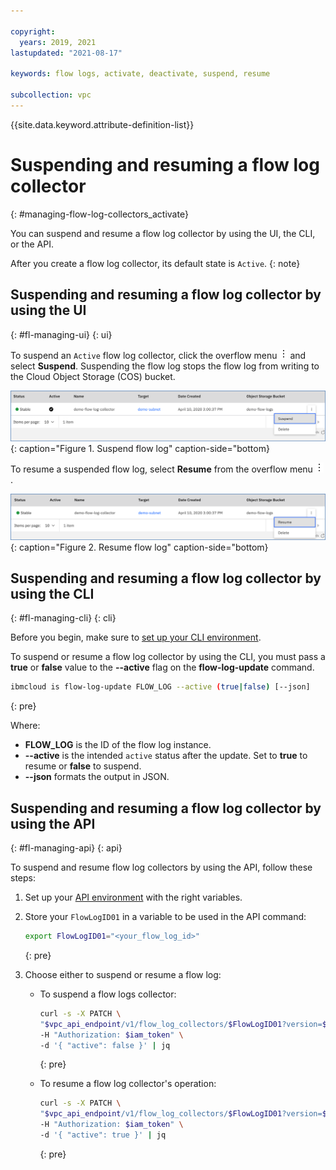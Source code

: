 ```yaml
---

copyright:
  years: 2019, 2021
lastupdated: "2021-08-17"

keywords: flow logs, activate, deactivate, suspend, resume

subcollection: vpc
---
```


{{site.data.keyword.attribute-definition-list}}

# Suspending and resuming a flow log collector
{: #managing-flow-log-collectors_activate}

You can suspend and resume a flow log collector by using the UI, the CLI, or the API.

After you create a flow log collector, its default state is `Active`.
{: note}

## Suspending and resuming a flow log collector by using the UI
{: #fl-managing-ui}
{: ui}

To suspend an `Active` flow log collector, click the overflow menu ![overflow menu](images/overflow.png) and select **Suspend**. Suspending the flow log stops the flow log from writing to the Cloud Object Storage (COS) bucket.  

![Suspend](/images/flow-log-suspend.png){: caption="Figure 1. Suspend flow log" caption-side="bottom}

To resume a suspended flow log, select **Resume** from the overflow menu ![overflow menu](images/overflow.png).

![Resume](/images/flow-log-resume.png){: caption="Figure 2. Resume flow log" caption-side="bottom}

## Suspending and resuming a flow log collector by using the CLI
{: #fl-managing-cli}
{: cli}

Before you begin, make sure to [set up your CLI environment](/docs/vpc?topic=vpc-infrastructure-cli-plugin-vpc-reference).

To suspend or resume a flow log collector by using the CLI, you must pass a **true** or **false** value to the **--active** flag on the **flow-log-update** command.

```sh
ibmcloud is flow-log-update FLOW_LOG --active (true|false) [--json]
```
{: pre}

Where:

* **FLOW_LOG** is the ID of the flow log instance.
* **--active** is the intended `active` status after the update. Set to **true** to resume or **false** to suspend.
* **--json** formats the output in JSON.

## Suspending and resuming a flow log collector by using the API
{: #fl-managing-api}
{: api}

To suspend and resume flow log collectors by using the API, follow these steps:

1. Set up your [API environment](/docs/vpc?topic=vpc-set-up-environment#api-prerequisites-setup) with the right variables.
1. Store your `FlowLogID01` in a variable to be used in the API command:

   ```sh
   export FlowLogID01="<your_flow_log_id>"
   ```
   {: pre}
    
1. Choose either to suspend or resume a flow log:

   * To suspend a flow logs collector:
   
      ```sh
      curl -s -X PATCH \
      "$vpc_api_endpoint/v1/flow_log_collectors/$FlowLogID01?version=$api_version&generation=2" \
      -H "Authorization: $iam_token" \
      -d '{ "active": false }' | jq
      ```
      {: pre}

   * To resume a flow log collector's operation:
   
      ```sh
      curl -s -X PATCH \
      "$vpc_api_endpoint/v1/flow_log_collectors/$FlowLogID01?version=$api_version&generation=2" \
      -H "Authorization: $iam_token" \
      -d '{ "active": true }' | jq
      ```
      {: pre}
